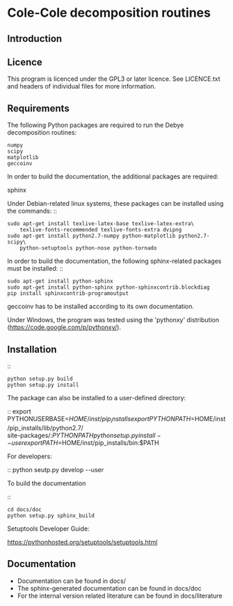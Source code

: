 Cole-Cole decomposition routines
================================

Introduction
------------



Licence
-------

This program is licenced under the GPL3 or later licence. See LICENCE.txt and
headers of individual files for more information.

Requirements
------------

The following Python packages are required to run the Debye decomposition
routines:

	numpy
	scipy
	matplotlib
	geccoinv

In order to build the documentation, the additional packages are required:

sphinx

Under Debian-related linux systems, these packages can be installed using the
commands: ::

    sudo apt-get install texlive-latex-base texlive-latex-extra\
        texlive-fonts-recommended texlive-fonts-extra dvipng
    sudo apt-get install python2.7-numpy python-matplotlib python2.7-scipy\
        python-setuptools python-nose python-tornado

In order to build the documentation, the following sphinx-related packages must
be installed: ::

    sudo apt-get install python-sphinx
    sudo apt-get install python-sphinx python-sphinxcontrib.blockdiag
    pip install sphinxcontrib-programoutput


geccoinv has to be installed according to its own documentation.

Under Windows, the program was tested using the 'pythonxy' distribution
(https://code.google.com/p/pythonxy/).


Installation
------------

 ::

    python setup.py build
    python setup.py install


The package can also be installed to a user-defined directory:

::
    export PYTHONUSERBASE=$HOME/inst/pip_installs
    export PYTHONPATH=$HOME/inst/pip_installs/lib/python2.7/\
        site-packages/:$PYTHONPATH
    python setup.py install --user
    export PATH=$HOME/inst/pip_installs/bin:$PATH


For developers:

::
    python seutp.py develop --user

To build the documentation

::

    cd docs/doc
    python setup.py sphinx_build

Setuptools Developer Guide:

https://pythonhosted.org/setuptools/setuptools.html

Documentation
-------------

 * Documentation can be found in docs/
 * The sphinx-generated documentation can be found in docs/doc
 * For the internal version related literature can be found in docs/literature

